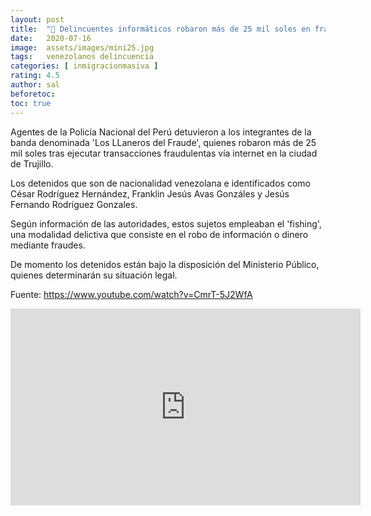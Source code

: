 ```yaml
---
layout: post
title:  "🔴 Delincuentes informáticos robaron más de 25 mil soles en fraudes informáticos"
date:   2020-07-16
image:  assets/images/mini25.jpg
tags:   venezolanos delincuencia
categories: [ inmigracionmasiva ]
rating: 4.5
author: sal
beforetoc:
toc: true
---
```


Agentes de la Policía Nacional del Perú detuvieron a los integrantes de la banda denominada &#39;Los LLaneros del Fraude&#39;, quienes robaron más de 25 mil soles tras ejecutar transacciones fraudulentas vía internet en la ciudad de Trujillo.



Los detenidos que son de nacionalidad venezolana e identificados como César Rodríguez Hernández, Franklin Jesús Avas Gonzáles y Jesús Fernando Rodríguez Gonzales.



Según información de las autoridades, estos sujetos empleaban el &#39;fishing&#39;, una modalidad delictiva que consiste en el robo de información o dinero mediante fraudes.



De momento los detenidos están bajo la disposición del Ministerio Público, quienes determinarán su situación legal.


Fuente:
https://www.youtube.com/watch?v=CmrT-5J2WfA


<iframe width="560" height="315" src="https://www.youtube.com/embed/xyMZsRTeJXU" frameborder="0" allow="accelerometer; autoplay; encrypted-media; gyroscope; picture-in-picture" allowfullscreen></iframe>
